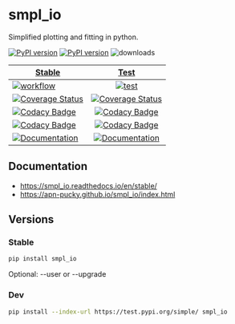 # smpl_io
Simplified plotting and fitting in python.

[![PyPI version][pypi image]][pypi link] [![PyPI version][pypi versions]][pypi link]  ![downloads](https://img.shields.io/pypi/dm/smpl_io.svg)

| [Stable][doc stable]        | [Test][doc test]           |
| ------------- |:-------------:|
| [![workflow][a s image]][a s link]   | [![test][a t image]][a t link]     |
| [![Coverage Status][c s i]][c s l]   | [![Coverage Status][c t i]][c t l] |
| [![Codacy Badge][cc s c i]][cc s c l] | [![Codacy Badge][cc c i]][cc c l]  |
| [![Codacy Badge][cc s q i]][cc s q l] | [![Codacy Badge][cc q i]][cc q l]  |
| [![Documentation][rtd s i]][rtd s l] | [![Documentation][rtd t i]][rtd t l]|

## Documentation

-   <https://smpl_io.readthedocs.io/en/stable/>
-   <https://apn-pucky.github.io/smpl_io/index.html>

## Versions

### Stable

```sh
pip install smpl_io
```

Optional: --user or --upgrade

### Dev

```sh
pip install --index-url https://test.pypi.org/simple/ smpl_io
```

[doc stable]: https://apn-pucky.github.io/smpl_io/index.html
[doc test]: https://apn-pucky.github.io/smpl_io/test/index.html

[pypi image]: https://badge.fury.io/py/smpl_io.svg
[pypi link]: https://pypi.org/project/smpl_io/
[pypi versions]: https://img.shields.io/pypi/pyversions/smpl_io.svg

[a s image]: https://github.com/APN-Pucky/smpl_io/actions/workflows/stable.yml/badge.svg
[a s link]: https://github.com/APN-Pucky/smpl_io/actions/workflows/stable.yml
[a t link]: https://github.com/APN-Pucky/smpl_io/actions/workflows/test.yml
[a t image]: https://github.com/APN-Pucky/smpl_io/actions/workflows/test.yml/badge.svg

[cc s q i]: https://app.codacy.com/project/badge/Grade/38630d0063814027bd4d0ffaa73790a2?branch=stable
[cc s q l]: https://www.codacy.com/gh/APN-Pucky/smpl_io/dashboard?utm_source=github.com&amp;utm_medium=referral&amp;utm_content=APN-Pucky/smpl&amp;utm_campaign=Badge_Grade?branch=stable
[cc s c i]: https://app.codacy.com/project/badge/Coverage/38630d0063814027bd4d0ffaa73790a2?branch=stable
[cc s c l]: https://www.codacy.com/gh/APN-Pucky/smpl_io/dashboard?utm_source=github.com&utm_medium=referral&utm_content=APN-Pucky/smpl&utm_campaign=Badge_Coverage?branch=stable

[cc q i]: https://app.codacy.com/project/badge/Grade/38630d0063814027bd4d0ffaa73790a2
[cc q l]: https://www.codacy.com/gh/APN-Pucky/smpl_io/dashboard?utm_source=github.com&amp;utm_medium=referral&amp;utm_content=APN-Pucky/smpl&amp;utm_campaign=Badge_Grade
[cc c i]: https://app.codacy.com/project/badge/Coverage/38630d0063814027bd4d0ffaa73790a2
[cc c l]: https://www.codacy.com/gh/APN-Pucky/smpl_io/dashboard?utm_source=github.com&utm_medium=referral&utm_content=APN-Pucky/smpl&utm_campaign=Badge_Coverage

[c s i]: https://coveralls.io/repos/github/APN-Pucky/smpl_io/badge.svg?branch=stable
[c s l]: https://coveralls.io/github/APN-Pucky/smpl_io?branch=stable
[c t l]: https://coveralls.io/github/APN-Pucky/smpl_io?branch=master
[c t i]: https://coveralls.io/repos/github/APN-Pucky/smpl_io/badge.svg?branch=master

[rtd s i]: https://readthedocs.org/projects/smpl_io/badge/?version=stable
[rtd s l]: https://smpl_io.readthedocs.io/en/stable/?badge=stable
[rtd t i]: https://readthedocs.org/projects/smpl_io/badge/?version=latest
[rtd t l]: https://smpl_io.readthedocs.io/en/latest/?badge=latest
